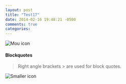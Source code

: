 ```yaml
---
layout: post
title: "Test17"
date: 2014-02-16 19:48:21 -0500
comments: true
categories: 
---
```


![Mou icon](http://mouapp.com/Mou_128.png) 

#### Blockquotes

> Right angle brackets &gt; are used for block quotes.

![Smaller icon](http://smallerapp.com/favicon.ico "Title here")